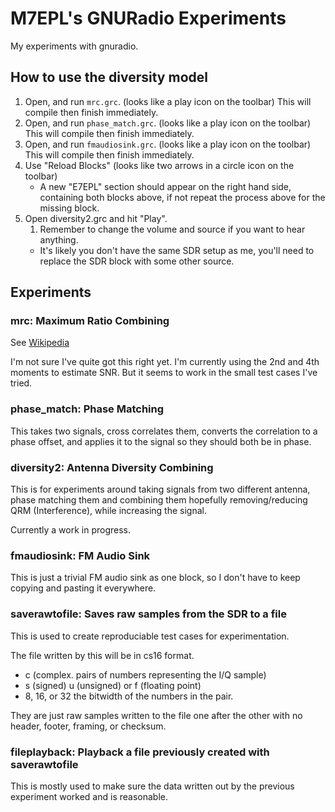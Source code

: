 # M7EPL's GNURadio Experiments

My experiments with gnuradio.

## How to use the diversity model

1. Open, and run `mrc.grc`.  (looks like a play icon on the toolbar) This will
   compile then finish immediately.
1. Open, and run `phase_match.grc`.  (looks like a play icon on the toolbar)
   This will compile then finish immediately.
1. Open, and run `fmaudiosink.grc`.  (looks like a play icon on the toolbar)
   This will compile then finish immediately.
1. Use "Reload Blocks" (looks like two arrows in a circle icon on the toolbar)
   * A new "E7EPL" section should appear on the right hand side, containing
     both blocks above, if not repeat the process above for the missing block.
1. Open diversity2.grc and hit "Play".
   1. Remember to change the volume and source if you want to hear anything.
   * It's likely you don't have the same SDR setup as me, you'll need to
     replace the SDR block with some other source.

## Experiments

### mrc: Maximum Ratio Combining

See [Wikipedia](https://en.wikipedia.org/wiki/Maximal-ratio_combining)

I'm not sure I've quite got this right yet.  I'm currently using the 2nd and
4th moments to estimate SNR.  But it seems to work in the small test cases I've
tried.

### phase\_match: Phase Matching

This takes two signals, cross correlates them, converts the correlation to a
phase offset, and applies it to the signal so they should both be in phase.

### diversity2: Antenna Diversity Combining

This is for experiments around taking signals from two different antenna, phase
matching them and combining them hopefully removing/reducing QRM
(Interference), while increasing the signal.

Currently a work in progress.

### fmaudiosink: FM Audio Sink

This is just a trivial FM audio sink as one block, so I don't have to keep
copying and pasting it everywhere.

### saverawtofile: Saves raw samples from the SDR to a file

This is used to create reproduciable test cases for experimentation.

The file written by this will be in cs16 format.
 * c (complex. pairs of numbers representing the I/Q sample)
 * s (signed) u (unsigned) or f (floating point)
 * 8, 16, or 32 the bitwidth of the numbers in the pair.

They are just raw samples written to the file one after the other with no
header, footer, framing, or checksum.

### fileplayback: Playback a file previously created with saverawtofile

This is mostly used to make sure the data written out by the previous
experiment worked and is reasonable.


